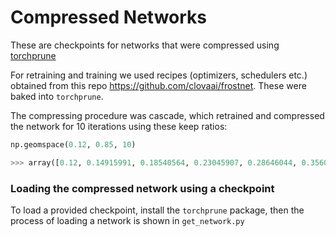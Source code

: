 # Compressed Networks

These are checkpoints for networks that were compressed using [torchprune](https://github.com/lucaslie/torchprune)

For retraining and training we used recipes (optimizers, schedulers etc.) obtained from this repo <https://github.com/clovaai/frostnet>. These were baked into `torchprune`.

The compressing procedure was cascade, which retrained and compressed the network for 10 iterations using these keep ratios:

```python
np.geomspace(0.12, 0.85, 10)

>>> array([0.12, 0.14915991, 0.18540564, 0.23045907, 0.28646044, 0.3560701, 0.44259486, 0.55014506, 0.68382988, 0.85])
```

### Loading the compressed network using a checkpoint

To load a provided checkpoint, install the `torchprune` package, then the process of loading a network is shown in `get_network.py`
